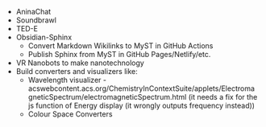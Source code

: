 - AninaChat
- Soundbrawl
- TED-E
- Obsidian-Sphinx
	- Convert Markdown Wikilinks to MyST in GitHub Actions
	- Publish Sphinx from MyST in GitHub Pages/Netlify/etc.
- VR Nanobots to make nanotechnology
- Build converters and visualizers like: 
	- Wavelength visualizer - acswebcontent.acs.org/ChemistryInContextSuite/applets/ElectromagneticSpectrum/electromagneticSpectrum.html (it needs a fix for the js function of Energy display (it wrongly outputs frequency instead))
	- Colour Space Converters